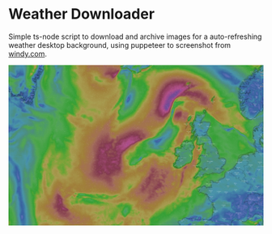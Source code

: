 # Weather Downloader
Simple ts-node script to download and archive images for a auto-refreshing weather desktop background, using puppeteer to screenshot from [windy.com](windy.com).

![weather screenshot](./screenshot.png)